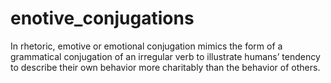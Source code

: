 # enotive_conjugations
In rhetoric, emotive or emotional conjugation mimics the form of a grammatical conjugation of an irregular verb to illustrate humans’ tendency to describe their own behavior more charitably than the behavior of others.
